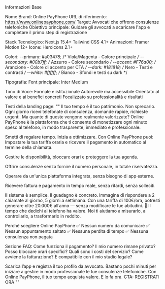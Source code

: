 Informazioni Base

Nome Brand: Online PayPhone
URL di riferimento: https://www.onlinepayphone.com/
Target: Avvocati che offrono consulenze telefoniche
Obiettivo principale: Guidare gli avvocati a scaricare l'app e completare il primo step di registrazione

Stack Tecnologico:
Next.js 15.4+ 
Tailwind CSS 4.1+
Animazioni: Framer Motion 12+
Icone: Heroicons 2.1+

Colori:
--primary: #a03478;      /* Viola/Magenta - Colore principale */
--secondary: #00b7ff;    /* Azzurro - Colore secondario */
--accent: #F76a00;       /* Arancione - Colore di accento per CTA */
--dark: #181818;         /* Nero - Testi e contrasti */
--white: #ffffff;        /* Bianco - Sfondi e testi su dark */

Tipografia:
Font principale: Inter Medium

Tono di Voce:
Formale e istituzionale
Autorevole ma accessibile
Orientato al valore e ai benefici concreti
Focalizzato su professionalità e risultati

Testi della landing page:
""
Il tuo tempo è il tuo patrimonio. Non sprecarlo.
Ogni giorno ricevi telefonate di consulenza, domande rapide, richieste urgenti. Ma quante di queste vengono realmente valorizzate?
 Online PayPhone è la piattaforma che ti consente di monetizzare ogni minuto speso al telefono, in modo trasparente, immediato e professionale.

Smetti di regalare tempo. Inizia a ottimizzare.
Con Online PayPhone puoi:
Impostare la tua tariffa oraria e ricevere il pagamento in automatico al termine della chiamata.


Gestire le disponibilità, bloccare orari e proteggere la tua agenda.


Offrire consulenze senza fornire il numero personale, in totale riservatezza.


Operare da un'unica piattaforma integrata, senza bisogno di app esterne.


Ricevere fattura e pagamento in tempo reale, senza ritardi, senza solleciti.



Il sistema è semplice. Il guadagno è concreto.
Immagina di rispondere a 2 chiamate al giorno, 5 giorni a settimana.
 Con una tariffa di 100€/ora, potresti generare oltre 20.000€ all’anno — senza modificare le tue abitudini.
🔎 Il tempo che dedichi al telefono ha valore. Noi ti aiutiamo a misurarlo, a controllarlo, a trasformarlo in reddito.

Perché scegliere Online PayPhone
✅ Nessun numero da comunicare
✅ Nessun appuntamento saltato
✅ Nessuna perdita di tempo
✅ Nessuna consulenza non pagata

Sezione FAQ:
Come funziona il pagamento?
Il mio numero rimane privato?
Posso bloccare orari specifici?
Quali sono i costi del servizio?
Come avviene la fatturazione?
È compatibile con il mio studio legale? 

Scarica l’app e registra il tuo profilo da avvocato.
Bastano pochi minuti per iniziare a gestire in modo professionale le tue consulenze telefoniche.
Con Online PayPhone, il tuo tempo acquista valore. E lo fa ora.
CTA: REGISTRATI ORA
""

